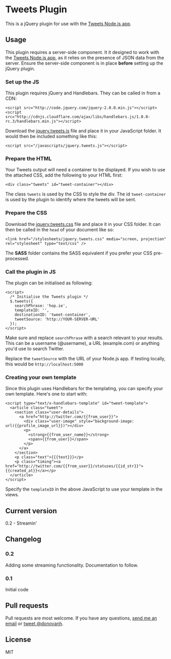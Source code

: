 # Tweets Plugin

This is a jQuery plugin for use with the [Tweets Node.js app](http://github.com/donovanh/tweets).

## Usage

This plugin requires a server-side component. It it designed to work with the [Tweets Node.js app](http://github.com/donovanh/tweets), as it relies on the presence of JSON data from the server. Ensure the server-side component is in place **before** setting up the jQuery plugin.

### Set up the JS

This plugin requires jQuery and Handlebars. They can be called in from a CDN:

    <script src="http://code.jquery.com/jquery-2.0.0.min.js"></script>
    <script src="http://cdnjs.cloudflare.com/ajax/libs/handlebars.js/1.0.0-rc.3/handlebars.min.js"></script>

Download the [jquery.tweets.js](https://raw.github.com/donovanh/tweets-plugin/master/jquery.tweets.js) file and place it in your JavaScript folder. It would then be included something like this:

    <script src="/javascripts/jquery.tweets.js"></script>

### Prepare the HTML

Your Tweets output will need a container to be displayed. If you wish to use the attached CSS, add the following to your HTML first:

    <div class="tweets" id="tweet-container"></div>

The class <code>tweets</code> is used by the CSS to style the div. The id <code>tweet-container</code> is used by the plugin to identify where the tweets will be sent.

### Prepare the CSS

Download the [jquery.tweets.css](https://raw.github.com/donovanh/tweets-plugin/master/jquery.tweets.css) file and place it in your CSS folder. It can then be called in the <code>head</code> of your document like so:

    <link href="/stylesheets/jquery.tweets.css" media="screen, projection" rel="stylesheet" type="text/css" />

The **SASS** folder contains the SASS equivalent if you prefer your CSS pre-processed.

### Call the plugin in JS

The plugin can be initialised as following:

    <script>
      /* Initialise the Tweets plugin */
      $.tweets({
        searchPhrase: 'hop.ie',
        templateID: '',
        destinationID: 'tweet-container',
        tweetSource: 'http://YOUR-SERVER-URL'
      });
    </script>

Make sure and replace <code>searchPhrase</code> with a search relevant to your results. This can be a username (@username), a URL (example.com) or anything you'd use to search Twitter.

Replace the <code>tweetSource</code> with the URL of your Node.js app. If testing locally, this would be <code>http://localhost:5000</code>

### Creating your own template

Since this plugin uses Handlebars for the templating, you can specify your own template. Here's one to start with:

    <script type="text/x-handlebars-template" id="tweet-template">
      <article class="tweet">
        <section class="user-details">
          <a href="http://twitter.com/{{from_user}}">
            <div class="user-image" style="background-image: url({{profile_image_url}})"></div>
            <p>
              <strong>{{from_user_name}}</strong>
              <span>{{from_user}}</span>
            </p>
          </a>
        </section>
        <p class="text">{{{text}}}</p>
        <p class="timing"><a href="http://twitter.com/{{from_user}}/statuses/{{id_str}}">{{created_at}}</a></p>
      </article>
    </script>

Specify the <code>templateID</code> in the above JavaScript to use your template in the views.

## Current version

0.2 - Streamin'

## Changelog

### 0.2
Adding some streaming functionality. Documentation to follow.

### 0.1
Initial code

## Pull requests

Pull requests are most welcome. If you have any questions, [send me an email](mailto:d@hop.ie) or [tweet @donovanh](http://twitter.com/donovanh).

## License

MIT

